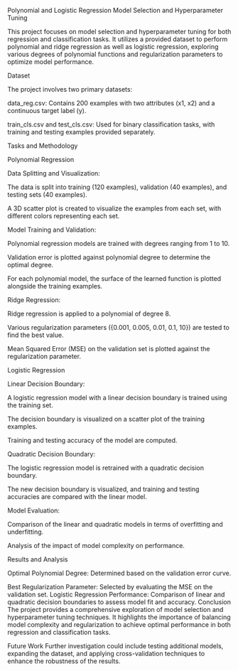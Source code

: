Polynomial and Logistic Regression Model Selection and Hyperparameter Tuning

This project focuses on model selection and hyperparameter tuning for both regression and classification tasks. It utilizes a provided dataset to perform polynomial and ridge regression as well as logistic regression, exploring various degrees of polynomial functions and regularization parameters to optimize model performance.

Dataset

The project involves two primary datasets:

data_reg.csv: Contains 200 examples with two attributes (x1, x2) and a continuous target label (y).

train_cls.csv and test_cls.csv: Used for binary classification tasks, with training and testing examples provided separately.

Tasks and Methodology

Polynomial Regression

Data Splitting and Visualization:

The data is split into training (120 examples), validation (40 examples), and testing sets (40 examples).

A 3D scatter plot is created to visualize the examples from each set, with different colors representing each set.

Model Training and Validation:

Polynomial regression models are trained with degrees ranging from 1 to 10.

Validation error is plotted against polynomial degree to determine the optimal degree.

For each polynomial model, the surface of the learned function is plotted alongside the training examples.

Ridge Regression:

Ridge regression is applied to a polynomial of degree 8.

Various regularization parameters ({0.001, 0.005, 0.01, 0.1, 10}) are tested to find the best value.

Mean Squared Error (MSE) on the validation set is plotted against the regularization parameter.

Logistic Regression

Linear Decision Boundary:

A logistic regression model with a linear decision boundary is trained using the training set.

The decision boundary is visualized on a scatter plot of the training examples.

Training and testing accuracy of the model are computed.

Quadratic Decision Boundary:

The logistic regression model is retrained with a quadratic decision boundary.

The new decision boundary is visualized, and training and testing accuracies are compared with the linear model.

Model Evaluation:

Comparison of the linear and quadratic models in terms of overfitting and underfitting.

Analysis of the impact of model complexity on performance.

Results and Analysis

Optimal Polynomial Degree: Determined based on the validation error curve.

Best Regularization Parameter: Selected by evaluating the MSE on the validation set.
Logistic Regression Performance: Comparison of linear and quadratic decision boundaries to assess model fit and accuracy.
Conclusion
The project provides a comprehensive exploration of model selection and hyperparameter tuning techniques. It highlights the importance of balancing model complexity and regularization to achieve optimal performance in both regression and classification tasks.

Future Work
Further investigation could include testing additional models, expanding the dataset, and applying cross-validation techniques to enhance the robustness of the results.
